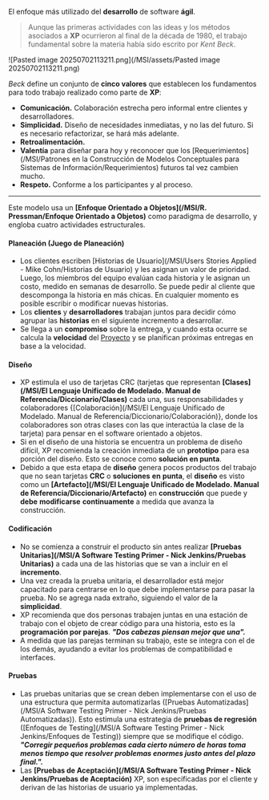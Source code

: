 El enfoque más utilizado del **desarrollo** de software **ágil**. 
> Aunque las primeras actividades con las ideas y los métodos asociados a **XP** ocurrieron al final de la década de 1980, el trabajo fundamental sobre la materia había sido escrito por *Kent Beck*. 

![Pasted image 20250702113211.png](/MSI/assets/Pasted image 20250702113211.png)

*Beck* define un conjunto de **cinco valores** que establecen los fundamentos para todo trabajo realizado como parte de **XP**:

- **Comunicación.** Colaboración estrecha pero informal entre clientes y desarrolladores.
- **Simplicidad.** Diseño de necesidades inmediatas, y no las del futuro. Si es necesario refactorizar, se hará más adelante.
- **Retroalimentación.** 
- **Valentía** para diseñar para hoy y reconocer que los [Requerimientos](/MSI/Patrones en la Construcción de Modelos Conceptuales para Sistemas de Información/Requerimientos) futuros tal vez cambien mucho.
- **Respeto.** Conforme a los participantes y al proceso.
****
Este modelo usa un **[Enfoque Orientado a Objetos](/MSI/R. Pressman/Enfoque Orientado a Objetos)** como paradigma de desarrollo, y engloba cuatro actividades estructurales.
#### **Planeación (Juego de Planeación)** 

- Los clientes escriben [Historias de Usuario](/MSI/Users Stories Applied - Mike Cohn/Historias de Usuario) y les asignan un valor de prioridad. Luego, los miembros del equipo evalúan cada historia y le asignan un costo, medido en semanas de desarrollo. Se puede pedir al cliente que descomponga la historia en más chicas. En cualquier momento es posible escribir o modificar nuevas historias.
- Los **clientes** y **desarrolladores** trabajan juntos para decidir cómo agrupar las **historias** en el siguiente incremento a desarrollar.
- Se llega a un **compromiso** sobre la entrega, y cuando esta ocurre se calcula la **velocidad** del [Proyecto](/MSI/PMBOK/Proyecto) y se planifican próximas entregas en base a la velocidad.
#### **Diseño**

- XP estimula el uso de tarjetas CRC (tarjetas que representan **[Clases](/MSI/El Lenguaje Unificado de Modelado. Manual de Referencia/Diccionario/Clases)** cada una, sus responsabilidades y colaboradores {[Colaboración](/MSI/El Lenguaje Unificado de Modelado. Manual de Referencia/Diccionario/Colaboración)}, donde los colaboradores son otras clases con las que interactúa la clase de la tarjeta) para pensar en el software orientado a objetos.
- Si en el diseño de una historia se encuentra un problema de diseño difícil, XP recomienda la creación inmediata de un **prototipo** para esa porción del diseño. Esto se conoce como **solución en punta**.
- Debido a que esta etapa de **diseño** genera pocos productos del trabajo que no sean tarjetas **CRC** o **soluciones** **en** **punta**, el **diseño** es visto como un **[Artefacto](/MSI/El Lenguaje Unificado de Modelado. Manual de Referencia/Diccionario/Artefacto)** en **construcción** que puede y **debe** **modificarse** **continuamente** a medida que avanza la construcción.
#### **Codificación** 

- No se comienza a construir el producto sin antes realizar **[Pruebas Unitarias](/MSI/A Software Testing Primer - Nick Jenkins/Pruebas Unitarias)** a cada una de las historias que se van a incluir en el **incremento**.
- Una vez creada la prueba unitaria, el desarrollador está mejor capacitado para centrarse en lo que debe implementarse para pasar la prueba. No se agrega nada extraño, siguiendo el valor de la **simplicidad**.
- XP recomienda que dos personas trabajen juntas en una estación de trabajo con el objeto de crear código para una historia, esto es la **programación por parejas**. **_"Dos cabezas piensan mejor que una"._**
- A medida que las parejas terminan su trabajo, este se integra con el de los demás, ayudando a evitar los problemas de compatibilidad e interfaces.
#### **Pruebas** 

- Las pruebas unitarias que se crean deben implementarse con el uso de una estructura que permita automatizarlas ([Pruebas Automatizadas](/MSI/A Software Testing Primer - Nick Jenkins/Pruebas Automatizadas)). Esto estimula una estrategia de **pruebas de regresión** ([Enfoques de Testing](/MSI/A Software Testing Primer - Nick Jenkins/Enfoques de Testing)) siempre que se modifique el código. **_"Corregir pequeños problemas cada cierto número de horas toma menos tiempo que resolver problemas enormes justo antes del plazo final."._**
- Las **[Pruebas de Aceptación](/MSI/A Software Testing Primer - Nick Jenkins/Pruebas de Aceptación)** XP, son especificadas por el cliente y derivan de las historias de usuario ya implementadas.